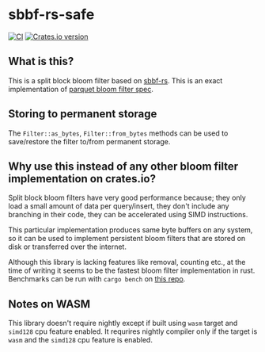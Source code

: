 # sbbf-rs-safe

[![CI](https://github.com/ozgrakkurt/sbbf-rs/actions/workflows/ci.yaml/badge.svg?branch=master)](https://github.com/ozgrakkurt/sbbf-rs/actions/workflows/ci.yaml)
<a href="https://crates.io/crates/sbbf-rs-safe">
	<img src="https://img.shields.io/crates/v/sbbf-rs-safe.svg?style=flat-square"
	alt="Crates.io version" />
</a>

## What is this?

This is a split block bloom filter based on [sbbf-rs](https://github.com/ozgrakkurt/sbbf-rs).
This is an exact implementation of [parquet bloom filter spec](https://github.com/apache/parquet-format/blob/master/BloomFilter.md).

## Storing to permanent storage

The `Filter::as_bytes`, `Filter::from_bytes` methods can be used to save/restore the filter to/from permanent storage.

## Why use this instead of any other bloom filter implementation on crates.io?

Split block bloom filters have very good performance because; they only load a small amount of data per query/insert,
they don't include any branching in their code, they can be accelerated using SIMD instructions.

This particular implementation produces same byte buffers on any system, so it can be used to implement persistent bloom filters that are stored
 on disk or transferred over the internet.

Although this library is lacking features like removal, counting etc., at the time of writing it seems to be the fastest bloom filter implementation in rust.
 Benchmarks can be run with `cargo bench` on [this repo](https://github.com/ozgrakkurt/sbbf-rs-safe).

## Notes on WASM

This library doesn't require nightly except if built using `wasm` target and `simd128` cpu feature enabled. It requrires nightly compiler only if the target is `wasm` and the `simd128` cpu feature is enabled.
